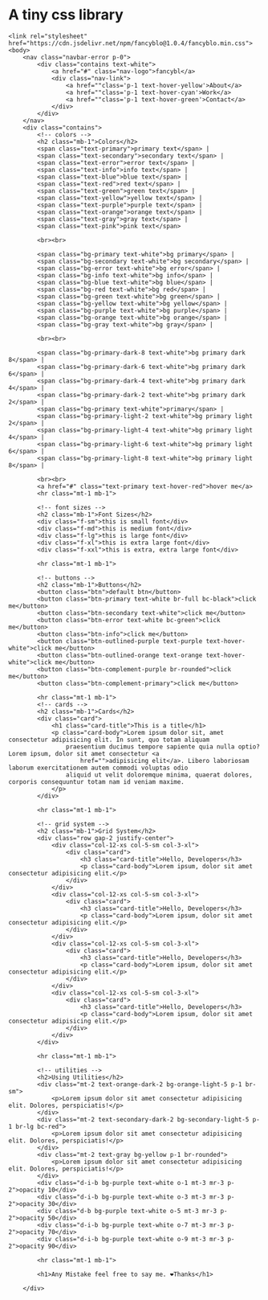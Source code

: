 # A tiny css library
<!-- <link rel="stylesheet" href="https://unpkg.com/fancyblo/fancyblo.min.css"> -->
    <link rel="stylesheet" href="https://cdn.jsdelivr.net/npm/fancyblo@1.0.4/fancyblo.min.css">
    <body>
        <nav class="navbar-error p-0">
            <div class="contains text-white">
                <a href="#" class="nav-logo">fancybl</a>
                <div class="nav-link">
                    <a href=""class='p-1 text-hover-yellow'>About</a>
                    <a href=""class='p-1 text-hover-cyan'>Work</a>
                    <a href=""class='p-1 text-hover-green'>Contact</a>
                </div>
            </div>
        </nav>
        <div class="contains">
            <!-- colors -->
            <h2 class="mb-1">Colors</h2>
            <span class="text-primary">primary text</span> |
            <span class="text-secondary">secondary text</span> |
            <span class="text-error">error text</span> |
            <span class="text-info">info text</span> |
            <span class="text-blue">blue text</span> |
            <span class="text-red">red text</span> |
            <span class="text-green">green text</span> |
            <span class="text-yellow">yellow text</span> |
            <span class="text-purple">purple text</span> |
            <span class="text-orange">orange text</span> |
            <span class="text-gray">gray text</span> |
            <span class="text-pink">pink text</span> 
    
            <br><br>
    
            <span class="bg-primary text-white">bg primary</span> |
            <span class="bg-secondary text-white">bg secondary</span> |
            <span class="bg-error text-white">bg error</span> |
            <span class="bg-info text-white">bg info</span> |
            <span class="bg-blue text-white">bg blue</span> |
            <span class="bg-red text-white">bg red</span> |
            <span class="bg-green text-white">bg green</span> |
            <span class="bg-yellow text-white">bg yellow</span> |
            <span class="bg-purple text-white">bg purple</span> |
            <span class="bg-orange text-white">bg orange</span> |
            <span class="bg-gray text-white">bg gray</span> |
    
            <br><br>
    
            <span class="bg-primary-dark-8 text-white">bg primary dark 8</span> |
            <span class="bg-primary-dark-6 text-white">bg primary dark 6</span> |
            <span class="bg-primary-dark-4 text-white">bg primary dark 4</span> |
            <span class="bg-primary-dark-2 text-white">bg primary dark 2</span> |
            <span class="bg-primary text-white">primary</span> |
            <span class="bg-primary-light-2 text-white">bg primary light 2</span> |
            <span class="bg-primary-light-4 text-white">bg primary light 4</span> |
            <span class="bg-primary-light-6 text-white">bg primary light 6</span> |
            <span class="bg-primary-light-8 text-white">bg primary light 8</span> |
    
            <br><br>
            <a href="#" class="text-primary text-hover-red">hover me</a>
            <hr class="mt-1 mb-1">
    
            <!-- font sizes -->
            <h2 class="mb-1">Font Sizes</h2>
            <div class="f-sm">this is small font</div>
            <div class="f-md">this is medium font</div>
            <div class="f-lg">this is large font</div>
            <div class="f-xl">this is extra large font</div>
            <div class="f-xxl">this is extra, extra large font</div>
    
            <hr class="mt-1 mb-1">
    
            <!-- buttons -->
            <h2 class="mb-1">Buttons</h2>
            <button class="btn">default btn</button>
            <button class="btn-primary text-white br-full bc-black">click me</button>
            <button class="btn-secondary text-white">click me</button>
            <button class="btn-error text-white bc-green">click me</button>
            <button class="btn-info">click me</button>
            <button class="btn-outlined-purple text-purple text-hover-white">click me</button>
            <button class="btn-outlined-orange text-orange text-hover-white">click me</button>
            <button class="btn-complement-purple br-rounded">click me</button>
            <button class="btn-complement-primary">click me</button>
    
            <hr class="mt-1 mb-1">
            <!-- cards -->
            <h2 class="mb-1">Cards</h2>
            <div class="card">
                <h1 class="card-title">This is a title</h1>
                <p class="card-body">Lorem ipsum dolor sit, amet consectetur adipisicing elit. In sunt, quo totam aliquam
                    praesentium ducimus tempore sapiente quia nulla optio? Lorem ipsum, dolor sit amet consectetur <a
                        href="">adipisicing elit</a>. Libero laboriosam laborum exercitationem autem commodi voluptas odio
                    aliquid ut velit doloremque minima, quaerat dolores, corporis consequuntur totam nam id veniam maxime.
                </p>
            </div>
    
            <hr class="mt-1 mb-1">
    
            <!-- grid system -->
            <h2 class="mb-1">Grid System</h2>
            <div class="row gap-2 justify-center">
                <div class="col-12-xs col-5-sm col-3-xl">
                    <div class="card">
                        <h3 class="card-title">Hello, Developers</h3>
                        <p class="card-body">Lorem ipsum, dolor sit amet consectetur adipisicing elit.</p>
                    </div>
                </div>
                <div class="col-12-xs col-5-sm col-3-xl">
                    <div class="card">
                        <h3 class="card-title">Hello, Developers</h3>
                        <p class="card-body">Lorem ipsum, dolor sit amet consectetur adipisicing elit.</p>
                    </div>
                </div>
                <div class="col-12-xs col-5-sm col-3-xl">
                    <div class="card">
                        <h3 class="card-title">Hello, Developers</h3>
                        <p class="card-body">Lorem ipsum, dolor sit amet consectetur adipisicing elit.</p>
                    </div>
                </div>
                <div class="col-12-xs col-5-sm col-3-xl">
                    <div class="card">
                        <h3 class="card-title">Hello, Developers</h3>
                        <p class="card-body">Lorem ipsum, dolor sit amet consectetur adipisicing elit.</p>
                    </div>
                </div>
            </div>
    
            <hr class="mt-1 mb-1">
    
            <!-- utilities -->
            <h2>Using Utilities</h2>
            <div class="mt-2 text-orange-dark-2 bg-orange-light-5 p-1 br-sm">
                <p>Lorem ipsum dolor sit amet consectetur adipisicing elit. Dolores, perspiciatis!</p>
            </div>
            <div class="mt-2 text-secondary-dark-2 bg-secondary-light-5 p-1 br-lg bc-red">
                <p>Lorem ipsum dolor sit amet consectetur adipisicing elit. Dolores, perspiciatis!</p>
            </div>
            <div class="mt-2 text-gray bg-yellow p-1 br-rounded">
                <p>Lorem ipsum dolor sit amet consectetur adipisicing elit. Dolores, perspiciatis!</p>
            </div>
            <div class="d-i-b bg-purple text-white o-1 mt-3 mr-3 p-2">opacity 10</div>
            <div class="d-i-b bg-purple text-white o-3 mt-3 mr-3 p-2">opacity 30</div>
            <div class="d-b bg-purple text-white o-5 mt-3 mr-3 p-2">opacity 50</div>
            <div class="d-i-b bg-purple text-white o-7 mt-3 mr-3 p-2">opacity 70</div>
            <div class="d-i-b bg-purple text-white o-9 mt-3 mr-3 p-2">opacity 90</div>
    
            <hr class="mt-1 mb-1">
    
            <h1>Any Mistake feel free to say me. ❤Thanks</h1>
    
        </div>
</body>
</html>

